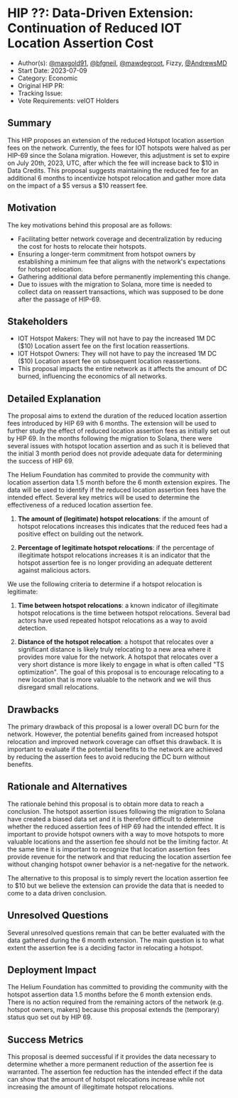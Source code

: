 # HIP ??: Data-Driven Extension: Continuation of Reduced IOT Location Assertion Cost

- Author(s): [@maxgold91](https://github.com/maxgold91), [@bfgneil](https://github.com/bfgneil), [@mawdegroot](https://github.com/mawdegroot), Fizzy, [@AndrewsMD](@github.com/andrewsMD)
- Start Date: 2023-07-09
- Category: Economic 
- Original HIP PR: 
- Tracking Issue: 
- Vote Requirements: veIOT Holders

## Summary

This HIP proposes an extension of the reduced Hotspot location assertion fees on the network. Currently, the fees for IOT hotspots were halved as per HIP-69 since the Solana migration. However, this adjustment is set to expire on July 20th, 2023, UTC, after which the fee will increase back to $10 in Data Credits. This proposal suggests maintaining the reduced fee for an additional 6 months to incentivize hotspot relocation and gather more data on the impact of a $5 versus a $10 reassert fee.

## Motivation

The key motivations behind this proposal are as follows:

- Facilitating better network coverage and decentralization by reducing the cost for hosts to relocate their hotspots.
- Ensuring a longer-term commitment from hotspot owners by establishing a minimum fee that aligns with the network's expectations for hotspot relocation.
- Gathering additional data before permanently implementing this change.
- Due to issues with the migration to Solana, more time is needed to collect data on reassert transactions, which was supposed to be done after the passage of HIP-69.

## Stakeholders

- IOT Hotspot Makers: They will not have to pay the increased 1M DC ($10) Location assert fee on the first location reassertions.
- IOT Hotspot Owners: They will not have to pay the increased 1M DC ($10) Location assert fee on subsequent location reassertions.
- This proposal impacts the entire network as it affects the amount of DC burned, influencing the economics of all networks.

## Detailed Explanation

The proposal aims to extend the duration of the reduced location assertion fees introduced by HIP 69 with 6 months. The extension will be used to further study the effect of reduced location assertion fees as initially set out by HIP 69. In the months following the migration to Solana, there were several issues with hotspot location assertion and as such it is believed that the initial 3 month period does not provide adequate data for determining the success of HIP 69.

The Helium Foundation has commited to provide the community with location assertion data 1.5 month before the 6 month extension expires. The data will be used to identify if the reduced location assertion fees have the intended effect. Several key metrics will be used to determine the effectiveness of a reduced location assertion fee.

1. **The amount of (legitimate) hotspot relocations**: if the amount of hotspot relocations increases this indicates that the reduced fees had a positive effect on building out the network.

2. **Percentage of legitimate hotspot relocations**: if the percentage of illegitimate hotspot relocations increases it is an indicator that the hotspot assertion fee is no longer providing an adequate detterent against malicious actors.

We use the following criteria to determine if a hotspot relocation is legitimate:

1. **Time between hotspot relocations**: a known indicator of illegitimate hotspot relocations is the time between hotspot relocations. Several bad actors have used repeated hotspot relocations as a way to avoid detection.

2. **Distance of the hotspot relocation**: a hotspot that relocates over a significant distance is likely truly relocating to a new area where it provides more value for the network. A hotspot that relocates over a very short distance is more likely to engage in what is often called "TS optimization". The goal of this proposal is to encourage relocating to a new location that is more valuable to the network and we will thus disregard small relocations.

## Drawbacks

The primary drawback of this proposal is a lower overall DC burn for the network. However, the potential benefits gained from increased hotspot relocation and improved network coverage can offset this drawback. It is important to evaluate if the potential benefits to the network are achieved by reducing the assertion fees to avoid reducing the DC burn without benefits.

## Rationale and Alternatives

The rationale behind this proposal is to obtain more data to reach a conclusion. The hotspot assertion issues following the migration to Solana have created a biased data set and it is therefore difficult to determine whether the reduced assertion fees of HIP 69 had the intended effect. It is important to provide hotspot owners with a way to move hotspots to more valuable locations and the assertion fee should not be the limiting factor. At the same time it is important to recognize that location assertion fees provide revenue for the network and that reducing the location assertion fee without changing hotspot owner behavior is a net-negative for the network.

The alternative to this proposal is to simply revert the location assertion fee to $10 but we believe the extension can provide the data that is needed to come to a data driven conclusion.

## Unresolved Questions

Several unresolved questions remain that can be better evaluated with the data gathered during the 6 month extension. The main question is to what extent the assertion fee is a deciding factor in relocating a hotspot.

## Deployment Impact

The Helium Foundation has committed to providing the community with the hotspot assertion data 1.5 months before the 6 month extension ends. There is no action required from the remaining actors of the network (e.g. hotspot owners, makers) because this proposal extends the (temporary) status quo set out by HIP 69.

## Success Metrics

This proposal is deemed successful if it provides the data necessary to determine whether a more permanent reduction of the assertion fee is warranted. The assertion fee reduction has the intended effect if the data can show that the amount of hotspot relocations increase while not increasing the amount of illegitimate hotspot relocations.


